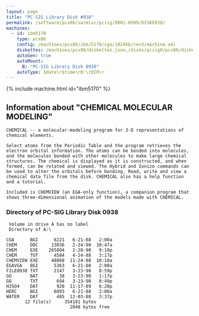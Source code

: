 ```yaml
---
layout: page
title: "PC-SIG Library Disk #938"
permalink: /software/pcx86/sw/misc/pcsig/0001-0999/DISK0938/
machines:
  - id: ibm5170
    type: pcx86
    config: /machines/pcx86/ibm/5170/cga/1024kb/rev3/machine.xml
    diskettes: /machines/pcx86/diskettes.json,/disks/pcsig0/pcx86/diskettes.json
    autoGen: true
    autoMount:
      B: "PC-SIG Library Disk 0938"
    autoType: $date\r$time\rB:\rDIR\r
---
```


{% include machine.html id="ibm5170" %}

## Information about "CHEMICAL MOLECULAR MODELING"

    CHEMICAL -- a molecular-modeling program for 3-D representations of
    chemical elements.
    
    Select atoms from the Periodic Table and the program retrieves the
    electron orbital information. The atoms can be bonded into molecules,
    and the molecules bonded with other molecules to make large chemical
    structures. The chemical is displayed as it is constructed, and when
    formed, can be rotated and viewed. The Hybrid and Ionize commands can
    be used to alter the orbitals before bonding. Read, write and view a
    chemical data file from the disk. CHEMICAL also has a help function
    and a tutorial.
    
    Included is CHEMVIEW (an EGA-only function), a companion program that
    shows three-dimensional animation of the models made with CHEMICAL.

### Directory of PC-SIG Library Disk 0938

     Volume in drive A has no label
     Directory of A:\

    CGA      BGI      6221   6-21-88   2:00a
    CHEM     DOC     13036   2-24-90  10:47a
    CHEM     EXE    265804   2-20-90   9:10p
    CHEM     TUT      4584   4-24-88   3:17p
    CHEMVIEW EXE     48868  11-24-88  10:10a
    EGAVGA   BGI      5363   6-21-88   2:00a
    FILE0938 TXT      2147   3-23-90   8:59p
    GO       BAT        38   3-23-90   1:17p
    GO       TXT       694   3-23-90   8:49p
    H2SO4    DAT       928  11-17-89   6:28p
    HERC     BGI      6093   6-21-88   2:00a
    WATER    DAT       405  12-03-88   3:37p
           12 file(s)     354181 bytes
                            2048 bytes free
